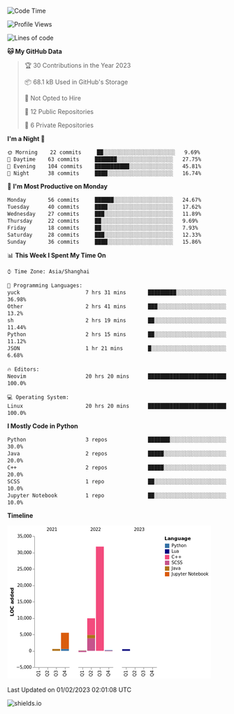 <!--START_SECTION:waka-->
![Code Time](http://img.shields.io/badge/Code%20Time-127%20hrs%202%20mins-blue)

![Profile Views](http://img.shields.io/badge/Profile%20Views-0-blue)

![Lines of code](https://img.shields.io/badge/From%20Hello%20World%20I%27ve%20Written-48%20Thousand%20lines%20of%20code-blue)

**🐱 My GitHub Data** 

> 🏆 30 Contributions in the Year 2023
 > 
> 📦 68.1 kB Used in GitHub's Storage 
 > 
> 🚫 Not Opted to Hire
 > 
> 📜 12 Public Repositories 
 > 
> 🔑 6 Private Repositories  
 > 
**I'm a Night 🦉** 

```text
🌞 Morning    22 commits     ██░░░░░░░░░░░░░░░░░░░░░░░   9.69% 
🌆 Daytime    63 commits     ███████░░░░░░░░░░░░░░░░░░   27.75% 
🌃 Evening    104 commits    ███████████░░░░░░░░░░░░░░   45.81% 
🌙 Night      38 commits     ████░░░░░░░░░░░░░░░░░░░░░   16.74%

```
📅 **I'm Most Productive on Monday** 

```text
Monday       56 commits     ██████░░░░░░░░░░░░░░░░░░░   24.67% 
Tuesday      40 commits     ████░░░░░░░░░░░░░░░░░░░░░   17.62% 
Wednesday    27 commits     ███░░░░░░░░░░░░░░░░░░░░░░   11.89% 
Thursday     22 commits     ██░░░░░░░░░░░░░░░░░░░░░░░   9.69% 
Friday       18 commits     ██░░░░░░░░░░░░░░░░░░░░░░░   7.93% 
Saturday     28 commits     ███░░░░░░░░░░░░░░░░░░░░░░   12.33% 
Sunday       36 commits     ████░░░░░░░░░░░░░░░░░░░░░   15.86%

```


📊 **This Week I Spent My Time On** 

```text
⌚︎ Time Zone: Asia/Shanghai

💬 Programming Languages: 
yuck                     7 hrs 31 mins       █████████░░░░░░░░░░░░░░░░   36.98% 
Other                    2 hrs 41 mins       ███░░░░░░░░░░░░░░░░░░░░░░   13.2% 
sh                       2 hrs 19 mins       ██░░░░░░░░░░░░░░░░░░░░░░░   11.44% 
Python                   2 hrs 15 mins       ██░░░░░░░░░░░░░░░░░░░░░░░   11.12% 
JSON                     1 hr 21 mins        █░░░░░░░░░░░░░░░░░░░░░░░░   6.68%

🔥 Editors: 
Neovim                   20 hrs 20 mins      █████████████████████████   100.0%

💻 Operating System: 
Linux                    20 hrs 20 mins      █████████████████████████   100.0%

```

**I Mostly Code in Python** 

```text
Python                   3 repos             ███████░░░░░░░░░░░░░░░░░░   30.0% 
Java                     2 repos             █████░░░░░░░░░░░░░░░░░░░░   20.0% 
C++                      2 repos             █████░░░░░░░░░░░░░░░░░░░░   20.0% 
SCSS                     1 repo              ██░░░░░░░░░░░░░░░░░░░░░░░   10.0% 
Jupyter Notebook         1 repo              ██░░░░░░░░░░░░░░░░░░░░░░░   10.0%

```


**Timeline**

![Chart not found](https://raw.githubusercontent.com/kopp4/kopp4/main/charts/bar_graph.png) 


 Last Updated on 01/02/2023 02:01:08 UTC
<!--END_SECTION:waka-->
![shields.io](https://img.shields.io/github/commit-activity/w/kopp4/kopp4?color=g&label=abusing%20bot&style=flat-square)
